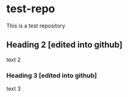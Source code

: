 test-repo
=========

This is a test repository

## Heading 2 [edited into github]

text 2

### Heading 3 [edited into github]

text 3
